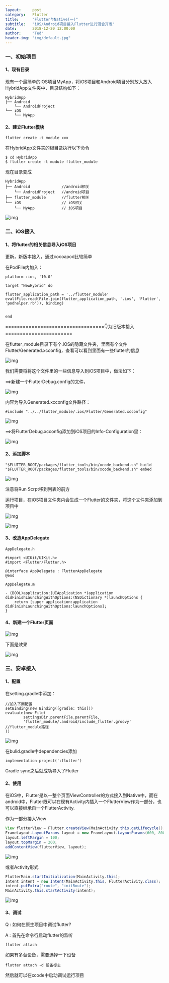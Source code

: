 ```yaml
---
layout:     post
category:   Flutter
title:      "Flutter与Native(一)"
subtitle:   "iOS/Android项目接入Flutter进行混合开发"
date:       2018-12-20 12:00:00
author:     "Ted"
header-img: "img/default.jpg"
---
```


### 一、初始项目

#### 1、现有目录

现有一个最简单的iOS项目MyApp，将iOS项目和Android项目分别放入放入HybridApp文件夹中，目录结构如下：

```
HybridApp
├── Android
	└── AndroidProject
└── iOS
    └── MyApp
```

#### 2、建立Flutter模块

```shell
flutter create -t module xxx
```

在HybridApp文件夹的根目录执行以下命令

```shell
$ cd HybridApp
$ flutter create -t module flutter_module
```

现在目录变成

```
HybridApp
├── Android              //android相关
	└── AndroidProject   //android项目
├── flutter_module       //flutter相关
└── iOS					 // iOS相关
    └── MyApp			 // iOS项目
```

![img](/img/Simple_8/44.png)

### 二、iOS接入



#### 1、将flutter的相关信息导入iOS项目

更新，新版本接入，通过cocoapod比较简单

在PodFile内加入：

```
platform :ios, '10.0'

target "NewHybrid" do

flutter_application_path = '../flutter_module'
eval(File.read(File.join(flutter_application_path, '.ios', 'Flutter', 'podhelper.rb')), binding)


end

```



==================================👇为旧版本接入=======================

在flutter_module目录下有个.iOS的隐藏文件夹，里面有个文件Flutter/Generated.xcconfig，查看可以看到里面有一些flutter的信息

![img](/img/Simple_8/45.png)

我们需要将将这个文件里的一些信息导入到iOS项目中，做法如下：

==>新建一个FlutterDebug.config的文件，

![img](/img/Simple_8/46.png)

内容为导入Generated.xcconfig文件路径：

```
#include "../../flutter_module/.ios/Flutter/Generated.xcconfig"
```

![img](/img/Simple_8/47.png)

==>将FlutterDebug.xcconfig添加到iOS项目的Info-Configuration里：

![img](/img/Simple_8/48.png)

#### 2、添加脚本

```
"$FLUTTER_ROOT/packages/flutter_tools/bin/xcode_backend.sh" build
"$FLUTTER_ROOT/packages/flutter_tools/bin/xcode_backend.sh" embed
```

![img](/img/Simple_8/49.png)

注意将Run Scrpt移到列表的前方

运行项目，在iOS项目文件夹内会生成一个Flutter的文件夹，将这个文件夹添加到项目中

![img](/img/Simple_8/50.png)

![img](/img/Simple_8/51.png)

#### 3、改造AppDelegate

```
AppDelegate.h

#import <UIKit/UIKit.h>
#import <Flutter/Flutter.h>

@interface AppDelegate : FlutterAppDelegate
@end
```

```
AppDelegate.m

- (BOOL)application:(UIApplication *)application didFinishLaunchingWithOptions:(NSDictionary *)launchOptions {
    return [super application:application didFinishLaunchingWithOptions:launchOptions];
}
```

#### 4、新建一个Flutter页面

![img](/img/Simple_8/53.png)

下面是效果

![img](/img/Simple_8/52.gif)



### 三、安卓接入

#### 1、配置

在setting.gradle中添加：

```
//加入下面配置
setBinding(new Binding([gradle: this]))
evaluate(new File(
        settingsDir.parentFile.parentFile,
        'flutter_module/.android/include_flutter.groovy'  //flutter_module路径
))
```

![img](/img/Simple_8/55.png)

在bulid.gradle中dependencies添加

```
implementation project(':flutter')
```

Gradle sync之后就成功导入了Flutter

#### 2、使用

在iOS中，Flutter是以一整个页面ViewController的方式接入到Native中，而在android中，Flutter既可以在现有Activity内插入一个FlutterView作为一部分，也可以直接继承自一个FlutterActivity.

作为一部分接入View

```java
View flutterView = Flutter.createView(MainActivity.this,getLifecycle(),"route1");
FrameLayout.LayoutParams layout = new FrameLayout.LayoutParams(600, 800);
layout.leftMargin = 100;
layout.topMargin = 200;
addContentView(flutterView, layout);
```

![img](/img/Simple_8/56.png)

或者Activity形式

```java
FlutterMain.startInitialization(MainActivity.this);
Intent intent = new Intent(MainActivity.this, FlutterActivity.class);
intent.putExtra("route", "initRoute");
MainActivity.this.startActivity(intent);
```

![img](/img/Simple_8/57.png)

#### 3、调试

Q : 如何在原生项目中调试flutter?

A : 首先在命令行启动flutter的监听

```
flutter attach
```

如果有多台设备，需要选择一下设备

```
flutter attach -d 设备标志
```

然后就可以在xcode中启动调试运行项目